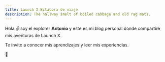```yaml
---
title: Launch X Bitácora de viaje
description: The hallway smelt of boiled cabbage and old rag mats.
---
```


Hola ✌️  soy el explorer **Antonio** y este es mi blog personal donde compartiré mis aventuras de Launch X.

Te invito a conocer mis aprendizajes y leer mis experiencias.

🚀
